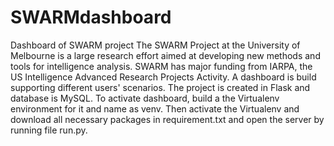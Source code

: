 # SWARMdashboard
Dashboard of SWARM project
The SWARM Project at the University of Melbourne is a large research effort aimed at developing new methods and tools for intelligence analysis. SWARM has major funding from IARPA, the US Intelligence Advanced Research Projects Activity. 
A dashboard is build supporting different users' scenarios. The project is created in Flask and database is MySQL.
To activate dashboard, build a the Virtualenv environment for it and name as venv. Then activate the Virtualenv and download all necessary packages in requirement.txt and open the server by running file run.py.
